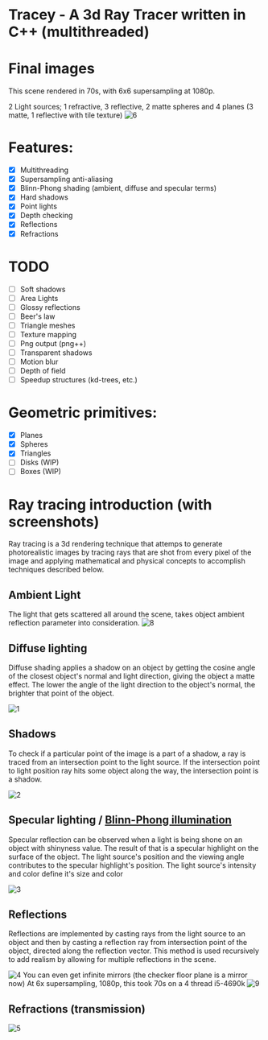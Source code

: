# Tracey - A 3d Ray Tracer written in C++ (multithreaded)

# Final images
This scene rendered in 70s, with 6x6 supersampling at 1080p.


2 Light sources; 1 refractive, 3 reflective, 2 matte spheres and 4 planes (3 matte, 1 reflective with tile texture)
![6](https://i.imgur.com/6QQnu3d.png)

# Features:

- [x] Multithreading
- [x] Supersampling anti-aliasing
- [x] Blinn-Phong shading (ambient, diffuse and specular terms)
- [x] Hard shadows
- [x] Point lights
- [x] Depth checking
- [x] Reflections
- [x] Refractions

# TODO
- [ ] Soft shadows
- [ ] Area Lights
- [ ] Glossy reflections
- [ ] Beer's law
- [ ] Triangle meshes
- [ ] Texture mapping
- [ ] Png output (png++)
- [ ] Transparent shadows
- [ ] Motion blur
- [ ] Depth of field
- [ ] Speedup structures (kd-trees, etc.)

# Geometric primitives:

- [x] Planes
- [x] Spheres
- [x] Triangles
- [ ] Disks (WIP)
- [ ] Boxes (WIP)

# Ray tracing introduction (with screenshots)
Ray tracing is a 3d rendering technique that attemps to generate photorealistic images by tracing rays that are shot from every pixel of the image and applying mathematical and physical concepts to accomplish techniques described below.

## Ambient Light
The light that gets scattered all around the scene, takes object ambient reflection parameter into consideration.
![8](https://i.imgur.com/p3yh5ct.png)

## Diffuse lighting
Diffuse shading applies a shadow on an object by getting the cosine angle of the closest object's normal and light direction, giving the object a matte effect.
The lower the angle of the light direction to the object's normal, the brighter that point of the object.

![1](https://i.imgur.com/UzITiAx.png)

## Shadows
To check if a particular point of the image is a part of a shadow, a ray is traced from an intersection point to the light source.
If the intersection point to light position ray hits some object along the way, the intersection point is a shadow.

![2](https://i.imgur.com/3pgAZm0.png)

## Specular lighting / [Blinn-Phong illumination](https://en.wikipedia.org/wiki/Blinn%E2%80%93Phong_shading_model)
Specular reflection can be observed when a light is being shone on an object with shinyness value.
The result of that is a specular highlight on the surface of the object.
The light source's position and the viewing angle contributes to the specular highlight's position.
The light source's intensity and color define it's size and color

![3](http://i.imgur.com/F1djdgd.png)

## Reflections
Reflections are implemented by casting rays from the light source to an object and then by casting a reflection ray from intersection point of the object, directed along the reflection vector.
This method is used recursively to add realism by allowing for multiple reflections in the scene.

![4](https://i.imgur.com/mxIxEuC.png)
You can even get infinite mirrors (the checker floor plane is a mirror now)
At 6x supersampling, 1080p, this took 70s on a 4 thread i5-4690k
![9](https://i.imgur.com/UgWFE0R.png)

## Refractions (transmission)

![5](https://i.imgur.com/93AYJB2.png)
